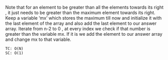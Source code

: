 Note that for an element to be greater than all the elements towards its right , it just needs to be greater than the maximum element towards its right.
Keep a variable ‘mx’ which stores the maximum till now and initialize it with the last element of the array and also add the last element to our answer array. Iterate from n-2 to 0 , at every index we check if that number is greater than the variable mx. If it is we add the element to our answer array and change mx to that variable.

    TC: O(N)
    SC: O(1)